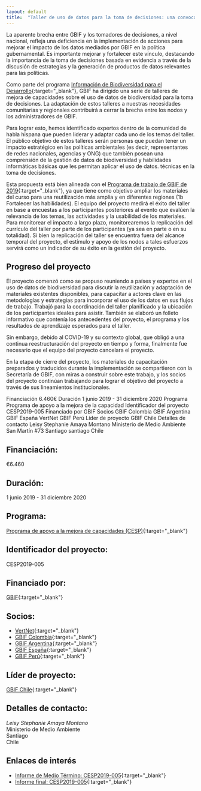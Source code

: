 ```yaml
---
layout: default
title:  "Taller de uso de datos para la toma de decisiones: una convocatoria de la comunidad iberoamericana"
---
```


La aparente brecha entre GBIF y los tomadores de decisiones, a nivel nacional, refleja una deficiencia en la implementación de acciones para mejorar el impacto de los datos mediados por GBIF en la política gubernamental. Es importante mejorar y fortalecer este vínculo, destacando la importancia de la toma de decisiones basada en evidencia a través de la discusión de estrategias y la generación de productos de datos relevantes para las políticas.

Como parte del programa [Información de Biodiversidad para el Desarrollo](https://www.gbif.org/bid){:target="_blank"}, GBIF ha dirigido una serie de talleres de mejora de capacidades sobre el uso de datos de biodiversidad para la toma de decisiones. La adaptación de estos talleres a nuestras necesidades comunitarias y regionales contribuirá a cerrar la brecha entre los nodos y los administradores de GBIF.

Para lograr esto, hemos identificado expertos dentro de la comunidad de habla hispana que pueden liderar y adaptar cada uno de los temas del taller. El público objetivo de estos talleres serán personas que puedan tener un impacto estratégico en las políticas ambientales (es decir, representantes de redes nacionales, agencias y ONG) que también posean una comprensión de la gestión de datos de biodiversidad y habilidades informáticas básicas que les permitan aplicar el uso de datos. técnicas en la toma de decisiones.

Esta propuesta está bien alineada con el [Programa de trabajo de GBIF de 2019](https://www.gbif.org/document/4Pcu4jX68UE2iMOMQgQEE8){:target="_blank"}, ya que tiene como objetivo ampliar los materiales del curso para una reutilización más amplia y en diferentes regiones (1b Fortalecer las habilidades).
El equipo del proyecto medirá el éxito del taller en base a encuestas a los participantes posteriores al evento que evalúen la relevancia de los temas, las actividades y la usabilidad de los materiales. Para monitorear el impacto a largo plazo, monitorearemos la replicación del currículo del taller por parte de los participantes (ya sea en parte o en su totalidad). Si bien la replicación del taller se encuentra fuera del alcance temporal del proyecto, el estímulo y apoyo de los nodos a tales esfuerzos servirá como un indicador de su éxito en la gestión del proyecto.

## Progreso del proyecto

El proyecto comenzó como se propuso reuniendo a países y expertos en el uso de datos de biodiversidad para discutir la reutilización y adaptación de materiales existentes disponibles, para capacitar a actores clave en las metodologías y estrategias para incorporar el uso de los datos en sus flujos de trabajo. Trabajó para la coordinación del taller planificado y la ubicación de los participantes ideales para asistir. También se elaboró un folleto informativo que contenía los antecedentes del proyecto, el programa y los resultados de aprendizaje esperados para el taller.

Sin embargo, debido al COVID-19 y su contexto global, que obligó a una continua reestructuración del proyecto en tiempo y forma, finalmente fue necesario que el equipo del proyecto cancelara el proyecto.

En la etapa de cierre del proyecto, los materiales de capacitación preparados y traducidos durante la implementación se compartieron con la Secretaría de GBIF, con miras a construir sobre este trabajo, y los socios del proyecto continúan trabajando para lograr el objetivo del proyecto a través de sus lineamientos institucionales.


Financiación 6.460€
Duración 1 junio 2019 - 31 diciembre 2020
Programa Programa de apoyo a la mejora de la capacidad
Identificador del proyecto CESP2019-005
Financiado por GBIF
Socios GBIF Colombia GBIF Argentina GBIF España VertNet GBIF Perú
Líder de proyecto GBIF Chile
Detalles de contacto
Leisy Stephanie Amaya Montano
Ministerio de Medio Ambiente
San Martín #73 Santiago
santiago
Chile


## Financiación: 

€6.460


## Duración: 

1 junio 2019 - 31 diciembre 2020

## Programa: 

[Programa de apoyo a la mejora de capacidades (CESP)](https://www.gbif.org/programme/82219){:target="_blank"}

## Identificador del proyecto: 

CESP2019-005

## Financiado por:

[GBIF](http://www.gbif.org/){:target="_blank"}


## Socios:

* [VertNet](http://vertnet.org/index.html){:target="_blank"}
* [GBIF Colombia](https://www.gbif.org/country/CO/about){:target="_blank"}
* [GBIF Argentina](https://www.gbif.org/country/AR/about){:target="_blank"}
* [GBIF España](http://www.gbif.es/){:target="_blank"}
* [GBIF Perú](https://www.gbif.org/country/PE/about){:target="_blank"}



## Líder de proyecto:

[GBIF Chile](http://www.gbif.org/country/CL/summary){:target="_blank"}

## Detalles de contacto:

*Leisy Stephanie Amaya Montano*  
Ministerio de Medio Ambiente  
Santiago  
Chile

## Enlaces de interés

- [Informe de Medio Término: CESP2019-005](https://assets.ctfassets.net/uo17ejk9rkwj/3kQsrvzKs9LcaOxz8pRfzr/4777f08dd0a9af3bf9e5c9dd75bdf162/2019_CESP_Mid-term_narrative_report_template_CESP2019-005_EN_APPROVED.pdf){:target="_blank"}
- [Informe final: CESP2019-005](https://assets.ctfassets.net/uo17ejk9rkwj/2R1ym45627F7oXmbhjqHFj/f85867c22a304a2b052423332ed615b7/CESP2019-005_Final_report_WEB.pdf){:target="_blank"}
